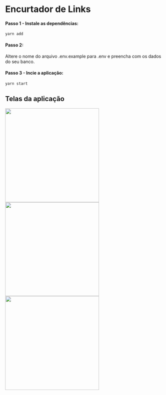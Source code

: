 # Encurtador de Links

#### Passo 1 - Instale as dependências:
```
yarn add
```

#### Passo 2:
Altere o nome do arquivo .env.example para .env e preencha com os dados do seu banco.

#### Passo 3 - Incie a aplicação:
```
yarn start
```

## Telas da aplicação
<img src="https://uploaddeimagens.com.br/images/004/420/310/full/tela-home.png" width="300">
<img src="https://uploaddeimagens.com.br/images/004/420/313/full/tela-url-encurtada.png" width="300">
<img src="https://uploaddeimagens.com.br/images/004/420/314/full/tela-views-url-encurtada.png" width="300">
